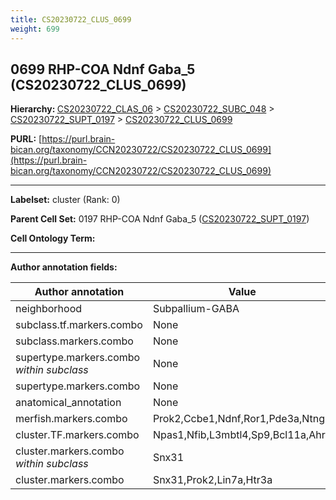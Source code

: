 ```yaml
---
title: CS20230722_CLUS_0699
weight: 699
---
```

## 0699 RHP-COA Ndnf Gaba_5 (CS20230722_CLUS_0699)
<b>Hierarchy: </b>
[CS20230722_CLAS_06](../CS20230722_CLAS_06) >
[CS20230722_SUBC_048](../CS20230722_SUBC_048) >
[CS20230722_SUPT_0197](../CS20230722_SUPT_0197) >
[CS20230722_CLUS_0699](../CS20230722_CLUS_0699)

**PURL:** [https://purl.brain-bican.org/taxonomy/CCN20230722/CS20230722_CLUS_0699](https://purl.brain-bican.org/taxonomy/CCN20230722/CS20230722_CLUS_0699)

---


**Labelset:** cluster (Rank: 0)

**Parent Cell Set:** 0197 RHP-COA Ndnf Gaba_5 ([CS20230722_SUPT_0197](../CS20230722_SUPT_0197))



**Cell Ontology Term:** 

[MARKER GENES.]: #


---

[TRANSFERRED ANNOTATIONS.]: #


[AUTHOR ANNOTATION FIELDS.]: #


**Author annotation fields:**

| Author annotation | Value |
|-------------------|-------|
|neighborhood|Subpallium-GABA|
|subclass.tf.markers.combo|None|
|subclass.markers.combo|None|
|supertype.markers.combo _within subclass_|None|
|supertype.markers.combo|None|
|anatomical_annotation|None|
|merfish.markers.combo|Prok2,Ccbe1,Ndnf,Ror1,Pde3a,Ntng1|
|cluster.TF.markers.combo|Npas1,Nfib,L3mbtl4,Sp9,Bcl11a,Ahr|
|cluster.markers.combo _within subclass_|Snx31|
|cluster.markers.combo|Snx31,Prok2,Lin7a,Htr3a|
